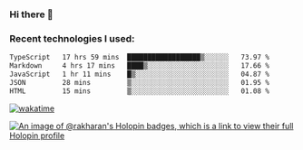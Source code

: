### Hi there 👋

### Recent technologies I used:
<!--START_SECTION:waka-->

```txt
TypeScript   17 hrs 59 mins  ██████████████████▒░░░░░░   73.97 %
Markdown     4 hrs 17 mins   ████▒░░░░░░░░░░░░░░░░░░░░   17.66 %
JavaScript   1 hr 11 mins    █▒░░░░░░░░░░░░░░░░░░░░░░░   04.87 %
JSON         28 mins         ▒░░░░░░░░░░░░░░░░░░░░░░░░   01.95 %
HTML         15 mins         ▒░░░░░░░░░░░░░░░░░░░░░░░░   01.08 %
```

<!--END_SECTION:waka-->
[![wakatime](https://wakatime.com/badge/user/fe50d444-0cee-4d14-a0b3-b9e8509eb4d0.svg)](https://wakatime.com/@fe50d444-0cee-4d14-a0b3-b9e8509eb4d0)

[![An image of @rakharan's Holopin badges, which is a link to view their full Holopin profile](https://holopin.me/rakharan)](https://holopin.io/@rakharan)
